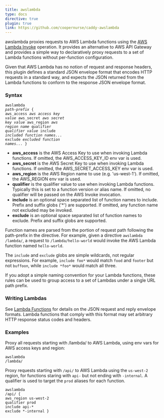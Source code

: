 ```yaml
---
title: awslambda
type: docs
directive: true
plugin: true
link: https://github.com/coopernurse/caddy-awslambda
---
```


awslambda proxies requests to AWS Lambda functions using the
[AWS Lambda Invoke](http://docs.aws.amazon.com/lambda/latest/dg/API_Invoke.html) operation.
It provides an alternative to AWS API Gateway and provides a simple way to declaratively proxy
requests to a set of Lambda functions without per-function configuration.

Given that AWS Lambda has no notion of request and response headers, this plugin defines a standard
JSON envelope format that encodes HTTP requests in a standard way, and expects the JSON returned from
the Lambda functions to conform to the response JSON envelope format.

### Syntax

<code class="block"><span class="hl-directive">awslambda</span> <span class="hl-arg"><i>path-prefix</i></span> {
    <span class="hl-subdirective">aws_access</span>    <i>aws access key value</i>
    <span class="hl-subdirective">aws_secret</span>    <i>aws secret key value</i>
    <span class="hl-subdirective">aws_region</span>    <i>aws region name</i>
    <span class="hl-subdirective">qualifier</span>     <i>qualifier value</i>
    <span class="hl-subdirective">include</span>       <i>included function names...</i>
    <span class="hl-subdirective">exclude</span>       <i>excluded function names...</i>
}</code>

*   **aws_access** is the AWS Access Key to use when invoking Lambda functions. If omitted, the AWS_ACCESS_KEY_ID env var is used.
*   **aws_secret** is the AWS Secret Key to use when invoking Lambda functions. If omitted, the AWS_SECRET_ACCESS_KEY env var is used.
*   **aws_region** is the AWS Region name to use (e.g. 'us-west-1'). If omitted, the AWS_REGION env var is used.
*   **qualifier** is the qualifier value to use when invoking Lambda functions. Typically this is set to a function version or alias name. If omitted, no qualifier will be passed on the AWS Invoke invocation.
*   **include** is an optional space separated list of function names to include. Prefix and suffix globs ('*') are supported. If omitted, any function name not excluded may be invoked.
*   **exclude** is an optional space separated list of function names to exclude. Prefix and suffix globs are supported.

Function names are parsed from the portion of request path following the path-prefix in the
directive. For example, given a directive `awslambda /lambda/`, a request to `/lambda/hello-world`
would invoke the AWS Lambda function named `hello-world`.

The `include` and `exclude` globs are simple wildcards, not regular expressions.
For example, `include foo*` would match `food` and `footer` but not `buffoon`, while
`include *foo*` would match all three.

If you adopt a simple naming convention for your Lambda functions, these rules can be used to
group access to a set of Lambdas under a single URL path prefix.

### Writing Lambdas

See [Lambda Functions](/docs/awslambda-functions) for details on the JSON request and reply
envelope formats. Lambda functions that comply with this format may set arbitrary HTTP response
status codes and headers.

### Examples

Proxy all requests starting with /lambda/ to AWS Lambda, using env vars for AWS access keys and region:

<code class="block"><span class="hl-directive">awslambda</span> <span class="hl-arg">/lambda/</span></code>

Proxy requests starting with `/api/` to AWS Lambda using the `us-west-2` region, for functions staring with `api-` but not ending with `-internal`. A qualifier is used to target the `prod` aliases for each function.

<code class="block"><span class="hl-directive">awslambda</span> <span class="hl-arg">/api/</span> {
    <span class="hl-subdirective">aws_region</span>  us-west-2
    <span class="hl-subdirective">qualifier</span>   prod
    <span class="hl-subdirective">include</span>     api-*
    <span class="hl-subdirective">exclude</span>     *-internal
}</code>
    
